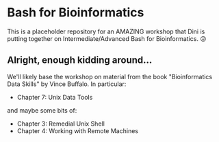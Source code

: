 # Bash for Bioinformatics

This is a placeholder repository for an AMAZING workshop that Dini is putting together on Intermediate/Advanced Bash for Bioinformatics.  😜

## Alright, enough kidding around...

We'll likely base the workshop on material from the book "Bioinformatics Data Skills" by Vince Buffalo.  In particular:

- Chapter 7: Unix Data Tools 

and maybe some bits of:

- Chapter 3: Remedial Unix Shell
- Chapter 4: Working with Remote Machines



